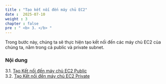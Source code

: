 ```yaml
---
title : "Tạo kết nối đến máy chủ EC2"
date :  2025-07-10 
weight : 3 
chapter : false
pre : " <b> 3. </b> "
---
```


Trong bước này, chúng ta sẽ thực hiện tạo kết nối đến các máy chủ EC2 của chúng ta, nằm trong cả public và private subnet.

### Nội dung
3.1. [Tạo Kết nối đến máy chủ EC2 Public](3.1-public-instance/) \
3.2. [Tạo Kết nối đến máy chủ EC2 Private](3.2-private-instance/) 
